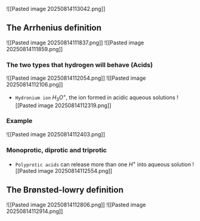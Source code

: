 ![[Pasted image 20250814113042.png]]
## The Arrhenius definition
![[Pasted image 20250814111837.png]]
![[Pasted image 20250814111859.png]]

### The two types that hydrogen will behave (Acids)
![[Pasted image 20250814112054.png]]
![[Pasted image 20250814112106.png]]
* `Hydronium ion` $H_3O^+$, the ion formed in acidic aqueous solutions
![[Pasted image 20250814112319.png]]
### Example
![[Pasted image 20250814112403.png]]

### Monoprotic, diprotic and triprotic
* `Polyprotic acids` can release more than one $H^+$ into aqueous solution
![[Pasted image 20250814112554.png]]

## The Brønsted-lowry definition
![[Pasted image 20250814112806.png]]
![[Pasted image 20250814112914.png]]
